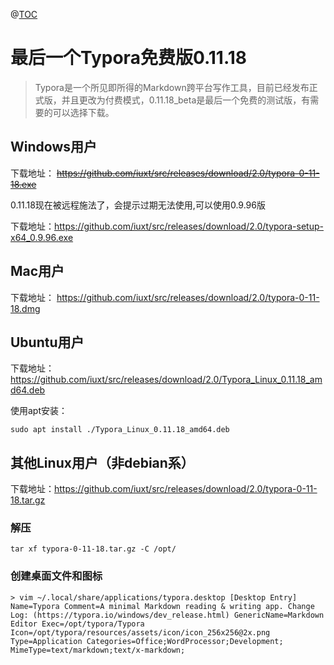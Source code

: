 @[TOC](这里写自定义目录标题)

# **最后一个Typora免费版0.11.18**

>   Typora是一个所见即所得的Markdown跨平台写作工具，目前已经发布正式版，并且更改为付费模式，0.11.18_beta是最后一个免费的测试版，有需要的可以选择下载。

## Windows用户

下载地址： ~~https://github.com/iuxt/src/releases/download/2.0/typora-0-11-18.exe~~

0.11.18现在被远程施法了，会提示过期无法使用,可以使用0.9.96版

下载地址：https://github.com/iuxt/src/releases/download/2.0/typora-setup-x64_0.9.96.exe

## Mac用户

下载地址： https://github.com/iuxt/src/releases/download/2.0/typora-0-11-18.dmg

## Ubuntu用户

下载地址：https://github.com/iuxt/src/releases/download/2.0/Typora_Linux_0.11.18_amd64.deb

使用apt安装：

```
sudo apt install ./Typora_Linux_0.11.18_amd64.deb 
```

## 其他Linux用户（非debian系）

下载地址：https://github.com/iuxt/src/releases/download/2.0/typora-0-11-18.tar.gz

### 解压

```
tar xf typora-0-11-18.tar.gz -C /opt/ 
```

### 创建桌面文件和图标

```
> vim ~/.local/share/applications/typora.desktop [Desktop Entry] Name=Typora Comment=A minimal Markdown reading & writing app. Change Log: (https://typora.io/windows/dev_release.html) GenericName=Markdown Editor Exec=/opt/typora/Typora Icon=/opt/typora/resources/assets/icon/icon_256x256@2x.png Type=Application Categories=Office;WordProcessor;Development; MimeType=text/markdown;text/x-markdown;
```